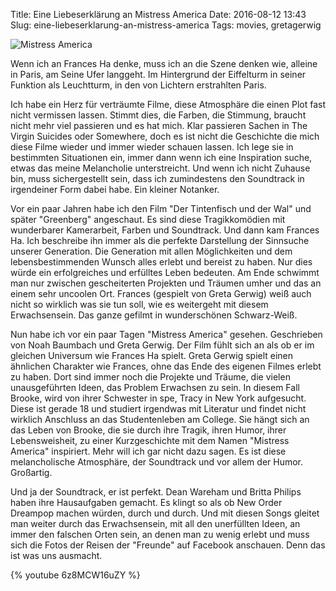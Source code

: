 Title: Eine Liebeserklärung an Mistress America
Date: 2016-08-12 13:43
Slug: eine-liebeserklarung-an-mistress-america
Tags: movies, gretagerwig

![Mistress America]({filename}/images/mistress-america.jpg)

Wenn ich an Frances Ha denke, muss ich an die Szene denken wie, alleine in Paris, am Seine Ufer langgeht. Im Hintergrund der Eiffelturm in seiner Funktion als Leuchtturm, in den von Lichtern erstrahlten Paris.

Ich habe ein Herz für verträumte Filme, diese Atmosphäre die einen Plot fast nicht vermissen lassen. Stimmt dies, die Farben, die Stimmung, braucht nicht mehr viel passieren und es hat mich. Klar passieren Sachen in The Virgin Suicides oder Somewhere, doch es ist nicht die Geschichte die mich diese Filme wieder und immer wieder schauen lassen. Ich lege sie in bestimmten Situationen ein, immer dann wenn ich eine Inspiration suche, etwas das meine Melancholie unterstreicht. Und wenn ich nicht Zuhause bin, muss sichergestellt sein, dass ich zumindestens den Soundtrack in irgendeiner Form dabei habe. Ein kleiner Notanker.

Vor ein paar Jahren habe ich den Film "Der Tintenfisch und der Wal" und später "Greenberg" angeschaut. Es sind diese Tragikkomödien mit wunderbarer Kamerarbeit, Farben und Soundtrack. Und dann kam Frances Ha. Ich beschreibe ihn immer als die perfekte Darstellung der Sinnsuche unserer Generation. Die Generation mit allen Möglichkeiten und dem lebensbestimmenden Wunsch alles erlebt und bereist zu haben. Nur dies würde ein erfolgreiches und erfülltes Leben bedeuten. Am Ende schwimmt man nur zwischen gescheiterten Projekten und Träumen umher und das an einem sehr uncoolen Ort. Frances (gespielt von Greta Gerwig) weiß auch nicht so wirklich was sie tun soll, wie es weitergeht mit diesem Erwachsensein. Das ganze gefilmt in wunderschönen Schwarz-Weiß.

Nun habe ich vor ein paar Tagen "Mistress America" gesehen. Geschrieben von Noah Baumbach und Greta Gerwig. Der Film fühlt sich an als ob er im gleichen Universum wie Frances Ha spielt. Greta Gerwig spielt einen ähnlichen Charakter wie Frances, ohne das Ende des eigenen Filmes erlebt zu haben. Dort sind immer noch die Projekte und Träume, die vielen unausgeführten Ideen, das Problem Erwachsen zu sein. In diesem Fall Brooke, wird von ihrer Schwester in spe, Tracy in New York aufgesucht. Diese ist gerade 18 und studiert irgendwas mit Literatur und findet nicht wirklich Anschluss an das Studentenleben am College. Sie hängt sich an das Leben von Brooke, die sie durch ihre Tragik, ihren Humor, ihrer Lebensweisheit, zu einer Kurzgeschichte mit dem Namen "Mistress America" inspiriert. Mehr will ich gar nicht dazu sagen. Es ist diese melancholische Atmosphäre, der Soundtrack und vor allem der Humor. Großartig.

Und ja der Soundtrack, er ist perfekt. Dean Wareham und Britta Philips haben ihre Hausaufgaben gemacht. Es klingt so als ob New Order Dreampop machen würden, durch und durch. Und mit diesen Songs gleitet man weiter durch das Erwachsensein, mit all den unerfüllten Ideen, an immer den falschen Orten sein, an denen man zu wenig erlebt und muss sich die Fotos der Reisen der "Freunde" auf Facebook anschauen. Denn das ist was uns ausmacht.

{% youtube 6z8MCW16uZY %}
